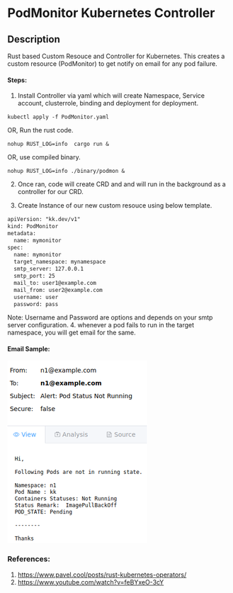 # PodMonitor Kubernetes Controller

## Description
Rust based Custom Resouce and Controller for Kubernetes.
This creates a custom resource (PodMonitor) to get notify on email for any pod failure.


#### Steps:

1. Install Controller via yaml which will create Namespace, Service account, clusterrole, binding and deployment for deployment.

```
kubectl apply -f PodMonitor.yaml
```

OR, Run the rust code.

```
nohup RUST_LOG=info  cargo run &
```
OR, use compiled binary.

```
nohup RUST_LOG=info ./binary/podmon &
``` 

2. Once ran, code will create CRD and and will run in the background as a controller for our CRD.

3. Create Instance of our new custom resouce using below template.

```
apiVersion: "kk.dev/v1"
kind: PodMonitor
metadata:
  name: mymonitor
spec:
  name: mymonitor
  target_namespace: mynamespace
  smtp_server: 127.0.0.1
  smtp_port: 25
  mail_to: user1@example.com
  mail_from: user2@example.com
  username: user
  password: pass

```
Note: Username and Password are options and depends on your smtp server configuration.
4. whenever a pod fails to run in the target namespace, you will get email for the same.


#### Email Sample:

![alt text](image.png)


### References:

1. https://www.pavel.cool/posts/rust-kubernetes-operators/
2. https://www.youtube.com/watch?v=feBYxeO-3cY
